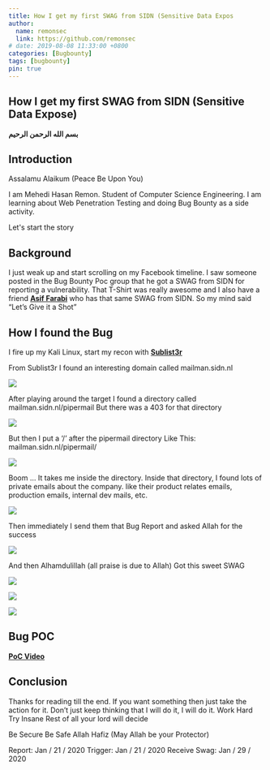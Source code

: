 ```yaml
---
title: How I get my first SWAG from SIDN (Sensitive Data Expos
author:
  name: remonsec
  link: https://github.com/remonsec
# date: 2019-08-08 11:33:00 +0800
categories: [Bugbounty]
tags: [bugbounty]
pin: true
---
```


## How I get my first SWAG from SIDN (Sensitive Data Expose)

**بسم الله الرحمن الرحيم**

## Introduction

Assalamu Alaikum 
(Peace Be Upon You)

I am Mehedi Hasan Remon. 
Student of Computer Science Engineering. I am learning about Web Penetration Testing and doing Bug Bounty as a side activity.

Let's start the story

## Background

I just weak up and start scrolling on my Facebook timeline. I saw someone posted in the Bug Bounty Poc group that he got a SWAG from SIDN for reporting a vulnerability. That T-Shirt was really awesome and I also have a friend [**Asif Farabi**](https://www.facebook.com/asiffarabi000) who has that same SWAG from SIDN. So my mind said 
“Let’s Give it a Shot”

## How I found the Bug

I fire up my Kali Linux, start my recon with [**Sublist3r**](https://github.com/aboul3la/Sublist3r)

From Sublist3r I found an interesting domain called 
mailman.sidn.nl

![](https://cdn-images-1.medium.com/max/2000/1*rpF4-XnBw3HpS5C-KtJFHA.jpeg)

After playing around the target I found a directory called 
mailman.sidn.nl/pipermail
But there was a 403 for that directory

![](https://cdn-images-1.medium.com/max/2000/1*pZu8Ti8QcEObC09WBY5v4A.png)

But then I put a ‘/’ after the pipermail directory 
Like This: mailman.sidn.nl/pipermail/

![](https://cdn-images-1.medium.com/max/2000/1*a2l0W9j5tyTwqlvHZbm4jw.png)

Boom … 
It takes me inside the directory. Inside that directory, I found lots of private emails about the company. like their product relates emails, production emails, internal dev mails, etc.

![](https://cdn-images-1.medium.com/max/2000/1*6GlFrxctXnuyvr6Vz9bPpg.jpeg)

Then immediately I send them that Bug Report and asked Allah for the success

![](https://cdn-images-1.medium.com/max/2000/1*0IvKqZmHeEww27jZMMs59Q.png)

And then
Alhamdulillah (all praise is due to Allah)
Got this sweet SWAG

![](https://cdn-images-1.medium.com/max/3072/1*a_0VWzmqcOO-jDYFOpWzWw.jpeg)

![](https://cdn-images-1.medium.com/max/3072/1*L-IhWzE-SLYPRCh6XITMrQ.jpeg)

![](https://cdn-images-1.medium.com/max/4096/1*ySHOopXvlTVMMtIgpb5LBQ.jpeg)

## Bug POC

 [**PoC Video**](https://medium.com/media/c128e4ead6ce9f547d1ac75360f5a5a5)

## Conclusion

Thanks for reading till the end. If you want something then just take the action for it. Don’t just keep thinking that I will do it, I will do it. 
Work Hard
Try Insane
Rest of all your lord will decide
 
Be Secure Be Safe
Allah Hafiz (May Allah be your Protector)

Report: Jan / 21 / 2020
Trigger: Jan / 21 / 2020
Receive Swag: Jan / 29 / 2020
